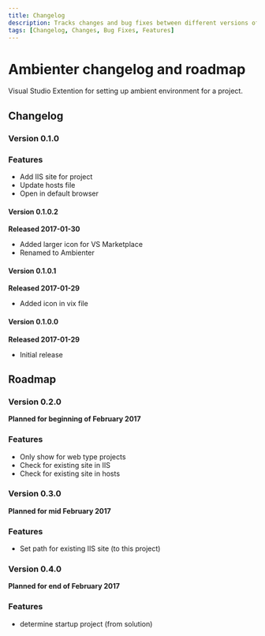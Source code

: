```yaml
---
title: Changelog
description: Tracks changes and bug fixes between different versions of Ambienter
tags: [Changelog, Changes, Bug Fixes, Features]
---
```


# Ambienter changelog and roadmap

Visual Studio Extention for setting up ambient environment for a project.

## Changelog

### Version 0.1.0

### Features

* Add IIS site for project
* Update hosts file
* Open in default browser

#### Version 0.1.0.2
**Released 2017-01-30**

* Added larger icon for VS Marketplace
* Renamed to Ambienter

#### Version 0.1.0.1
**Released 2017-01-29**

* Added icon in vix file

#### Version 0.1.0.0
**Released 2017-01-29**

* Initial release

## Roadmap

### Version 0.2.0

**Planned for beginning of February 2017**

### Features

* Only show for web type projects
* Check for existing site in IIS
* Check for existing site in hosts

### Version 0.3.0

**Planned for mid February 2017**

### Features

* Set path for existing IIS site (to this project)

### Version 0.4.0

**Planned for end of February 2017**

### Features

* determine startup project (from solution)